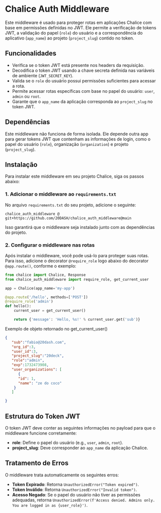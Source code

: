 # Chalice Auth Middleware

Este middleware é usado para proteger rotas em aplicações Chalice com base em permissões definidas no JWT. Ele permite a verificação de tokens JWT, a validação do papel (`role`) do usuário e a correspondência do aplicativo (`app_name`) ao projeto (`project_slug`) contido no token.

## Funcionalidades

- Verifica se o token JWT está presente nos headers da requisição.
- Decodifica o token JWT usando a chave secreta definida nas variáveis de ambiente (`JWT_SECRET_KEY`).
- Valida se o `role` do usuário possui permissões suficientes para acessar a rota.
- Permite acessar rotas específicas com base no papel do usuário: `user`, `admin` ou `root`.
- Garante que o `app_name` da aplicação corresponda ao `project_slug` no token JWT.

## Dependências

Este middleware não funciona de forma isolada. Ele depende outra app para gerar tokens JWT que contenham as informações de login, como o papel do usuário (`role`), organização (`organization`) e projeto (`project_slug`).

## Instalação

Para instalar este middleware em seu projeto Chalice, siga os passos abaixo:

### 1. Adicionar o middleware ao `requirements.txt`

No arquivo `requirements.txt` do seu projeto, adicione o seguinte:

```plaintext
chalice_auth_middleware @ git+https://github.com/20DASH/chalice_auth_middleware@main
```

Isso garantirá que o middleware seja instalado junto com as dependências do projeto.

### 2. Configurar o middleware nas rotas

Após instalar o middleware, você pode usá-lo para proteger suas rotas. Para isso, adicione o decorator `@require_role` logo abaixo do decorator `@app.route()`, conforme o exemplo:

```python
from chalice import Chalice, Response
from chalice_auth_middleware import require_role, get_current_user

app = Chalice(app_name='my-app')

@app.route('/hello', methods=['POST'])
@require_role('admin')
def hello():
    current_user = get_current_user()

    return {'message': 'Hello, %s!' % current_user.get('sub')}
```

Exemplo de objeto retornado no get_current_user()

```json
{
   "sub":"fabio@20dash.com",
   "org_id":3,
   "user_id":3,
   "project_slug":"20deck",
   "role":"admin",
   "exp":1732473908,
   "user_organizations": [
      {
      "id": 1,
      "name": "ze do coco"
    } 
   ]

}
```

## Estrutura do Token JWT

O token JWT deve conter as seguintes informações no payload para que o middleware funcione corretamente:

- **role**: Define o papel do usuário (e.g., `user`, `admin`, `root`).
- **project_slug**: Deve corresponder ao `app_name` da aplicação Chalice.

## Tratamento de Erros

O middleware trata automaticamente os seguintes erros:

- **Token Expirado**: Retorna `UnauthorizedError("Token expired")`.
- **Token Inválido**: Retorna `UnauthorizedError("Invalid token")`.
- **Acesso Negado**: Se o papel do usuário não tiver as permissões adequadas, retorna `UnauthorizedError(f'Access denied. Admins only. You are logged in as {user_role}')`.
